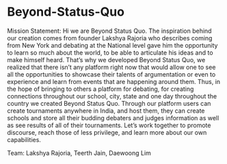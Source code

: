 # Beyond-Status-Quo

Mission Statement: Hi we are Beyond Status Quo. The inspiration behind our creation comes from founder Lakshya Rajoria who describes coming from New York and debating at the National level gave him the opportunity to learn so much about the world, to be able to articulate his ideas and to make himself heard. That’s why we developed Beyond Status Quo, we realized that there isn’t any platform right now that would allow one to see all the opportunities to showcase their talents of argumentation or even to experience and learn from events that are happening around them. Thus, in the hope of bringing to others a platform for debating, for creating connections throughout our school, city, state and one day throughout the country we created Beyond Status Quo. Through our platform users can create tournaments anywhere in India, and host them, they can create schools and store all their budding debaters and judges information as well as see results of all of their tournaments. Let’s work together to promote discourse, reach those of less privilege, and learn more about our own capabilities.

Team: Lakshya Rajoria, Teerth Jain, Daewoong Lim
